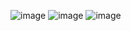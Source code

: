 ![image](https://github.com/garrythewarlord/game-test/assets/55551543/708ca2ba-5092-45db-b5d7-99e63c26bd75)
![image](https://github.com/garrythewarlord/game-test/assets/55551543/6c33a0e9-a4bb-4c23-b680-43a49053d288)
![image](https://github.com/garrythewarlord/game-test/assets/55551543/c9de1ecb-56ae-4941-bbe4-aec5a9239e15)
